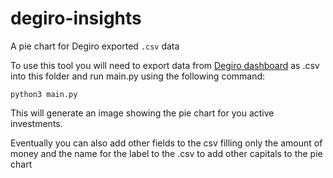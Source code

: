# degiro-insights
A pie chart for Degiro exported `.csv` data

To use this tool you will need to export data from <a href="trader.degiro.nl">Degiro dashboard</a> as .csv into this folder and run main.py using the following command:
```
python3 main.py
```

This will generate an image showing the pie chart for you active investments.

Eventually you can also add other fields to the csv filling only the amount of money and the name for the label to the .csv
to add other capitals to the pie chart
